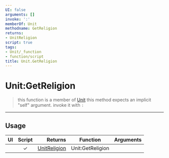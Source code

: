 ```yaml
---
UI: false
arguments: []
invoke: ':'
memberOf: Unit
methodname: GetReligion
returns:
- UnitReligion
script: true
tags:
- Unit/_function
- function/script
title: Unit.GetReligion
---
```

# Unit:GetReligion
> this function is a member of [Unit](civ-6/lua/Unit.md)
> this method expects an implicit "self" argument. invoke it with `:`
-----
## Usage
|  UI | Script | Returns | Function | Arguments |
|:---:|:------:|-------:|:--------:|:---------|
| |✓|[UnitReligion](civ-6/lua/UnitReligion.md)|Unit:GetReligion||
